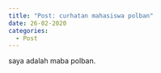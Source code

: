 ```yaml
---
title: "Post: curhatan mahasiswa polban"
date: 26-02-2020
categories:
  - Post
---
```


saya adalah maba polban.